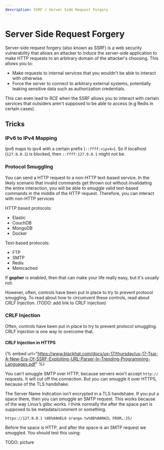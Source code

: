 ```yaml
---
description: SSRF / Server Side Request Forgery
---
```


# Server Side Request Forgery

Server-side request forgery (also known as SSRF) is a web security vulnerability that allows an attacker to induce the server-side application to make HTTP requests to an arbitrary domain of the attacker's choosing. This allows you to:

* Make requests to internal services that you wouldn't be able to interact with otherwise.
* Force the server to connect to arbitrary external systems, potentially leaking sensitive data such as authorization credentials. 

This can even lead to RCE when the SSRF allows you to interact with certain services that outsiders aren't supposed to be able to access (e.g Redis in certain cases).

## Tricks

### IPv6 to IPv4 Mapping

Ipv6 maps to ipv4 with a certain prefix (`::ffff:<ipv4>`). So if localhost (`127.0.0.1`) is blocked, then `::ffff:127.0.0.1` might not be.

### Protocol Smuggling

You can send a HTTP request to a non-HTTP text-based service. In the likely scenario that invalid commands get thrown out without invalidating the entire interaction, you will be able to smuggle valid text-based commands in the middle of the HTTP request. Therefore, you can interact with non-HTTP services

HTTP based protocols: 
* Elastic
* CouchDB
* MongoDB
* Docker

Text-based protocols: 
* FTP
* SMTP
* Redis
* Memcached

If **gopher** is enabled, then that can make your life really easy, but it's usually not.

However, often, controls have been put in place to try to prevent protocol smuggling. To read about how to circumvent these controls, read about CRLF Injection. (TODO: add link to CRLF injection)

### CRLF Injection

Often, controls have been put in place to try to prevent protocol smuggling. CRLF Injection is one way to overcome that.

#### CRLF Injection in HTTPS

{% embed url="https://www.blackhat.com/docs/us-17/thursday/us-17-Tsai-A-New-Era-Of-SSRF-Exploiting-URL-Parser-In-Trending-Programming-Languages.pdf" %}

You can’t smuggle SMTP over HTTP, because servers won’t accept `http://` requests. It will cut off the connection. But you can smuggle it over HTTPS, because of the TLS handshake.

The Server Name Indication isn’t encrypted in a TLS handshake. If you put a space there, then you can smuggle an SMTP request. This works because of the way Linux’s glibc works. I think normally the after the space part is supposed to be metadata/comment or something.

```
https://127.0.0.1 %0D%0AHELO orange.tw%0D%0AMAIL FROM…:25/
```

Before the space is HTTP, and after the space is an SMTP request we smuggled.
You should test this using:

TODO: picture






